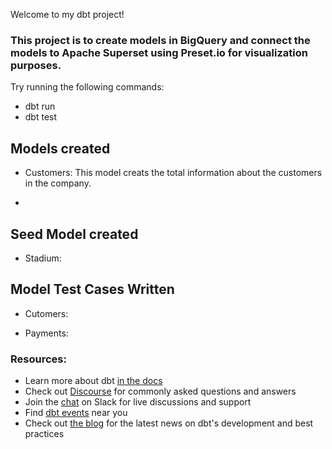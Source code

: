 Welcome to my dbt project!

### This project is to create models in BigQuery and connect the models to Apache Superset using Preset.io for visualization purposes.

Try running the following commands:
- dbt run
- dbt test

## Models created
- Customers: 
    This model creats the total information about the customers in the company.

- 

## Seed Model created
- Stadium: 


## Model Test Cases Written
- Cutomers: 

- Payments:


### Resources:
- Learn more about dbt [in the docs](https://docs.getdbt.com/docs/introduction)
- Check out [Discourse](https://discourse.getdbt.com/) for commonly asked questions and answers
- Join the [chat](https://community.getdbt.com/) on Slack for live discussions and support
- Find [dbt events](https://events.getdbt.com) near you
- Check out [the blog](https://blog.getdbt.com/) for the latest news on dbt's development and best practices
